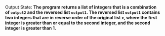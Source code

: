 Output State: **The program returns a list of integers that is a combination of `output2` and the reversed list `output1`. The reversed list `output1` contains two integers that are in reverse order of the original list `x`, where the first integer is greater than or equal to the second integer, and the second integer is greater than 1.**
